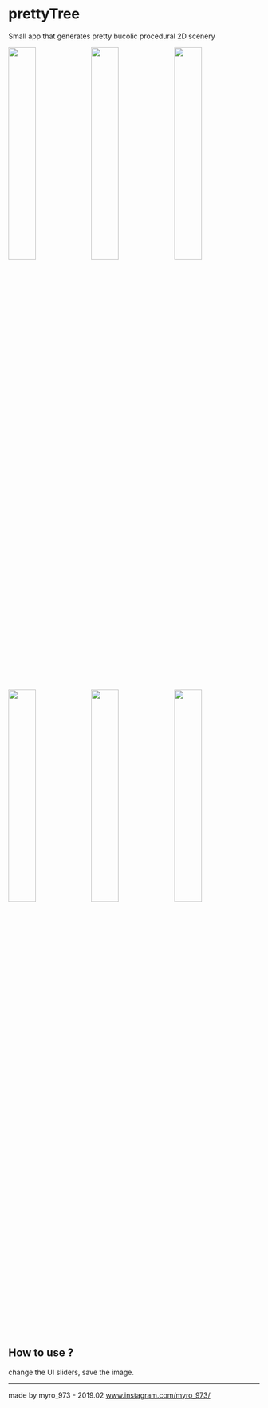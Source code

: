 # prettyTree

Small app that generates pretty bucolic procedural 2D scenery

<img src="https://i.imgur.com/gota3NG.png" width="33%"><img src="https://i.imgur.com/il0b4XL.png" width="33%"><img src="https://i.imgur.com/kHb4eXB.png" width="33%">
<img src="https://i.imgur.com/ZEvhhPq.png" width="33%"><img src="https://i.imgur.com/daFNZZK.png" width="33%"><img src="https://i.imgur.com/hrtURa1.png" width="33%">

## How to use ?

change the UI sliders, save the image.

----------------

made by myro_973 - 2019.02
www.instagram.com/myro_973/